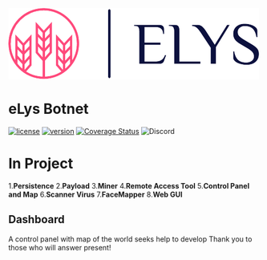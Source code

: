 ![Banner](https://github.com/AeX03/eLys/blob/main/logo/logo_small.png)
# eLys Botnet
[![license](https://img.shields.io/badge/license-MIT-brightgreen.svg)](https://github.com/AeX03/eLys)
[![version](https://img.shields.io/badge/version-1.0-blue.svg)](https://github.com/AeX03/eLys)
[![Coverage Status](https://coveralls.io/repos/github.com/AeX03/eLys/badge.svg)](https://coveralls.io/github.com/AeX03/eLys)
<img alt="Discord" src="https://img.shields.io/discord/709150520446550097"/>


# In Project
1.__Persistence__
2.__Payload__
3.__Miner__
4.__Remote Access Tool__
5.__Control Panel and Map__
6.__Scanner Virus__
7.__FaceMapper__
8.__Web GUI__

## Dashboard
A control panel with map of the world
seeks help to develop Thank you to those who will answer present!
